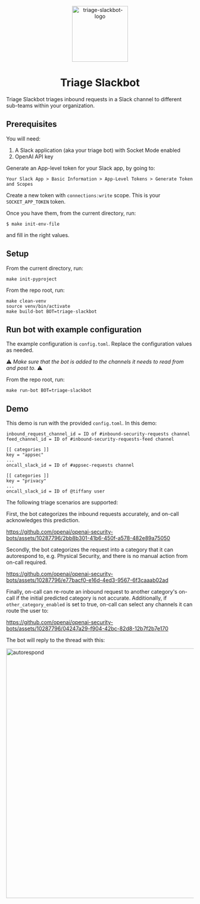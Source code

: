 <p align="center">
  <img width="150" alt="triage-slackbot-logo" src="https://github.com/openai/openai-security-bots/assets/10287796/fab77b12-1640-452c-86df-30b8bdd6cd35">
  <h1 align="center">Triage Slackbot</h1>
</p>

Triage Slackbot triages inbound requests in a Slack channel to different sub-teams within your organization.

## Prerequisites

You will need:
1. A Slack application (aka your triage bot) with Socket Mode enabled
2. OpenAI API key

Generate an App-level token for your Slack app, by going to:
```
Your Slack App > Basic Information > App-Level Tokens > Generate Token and Scopes
```
Create a new token with `connections:write` scope. This is your `SOCKET_APP_TOKEN` token.

Once you have them, from the current directory, run:
```
$ make init-env-file
```
and fill in the right values.

## Setup

From the current directory, run:
```
make init-pyproject
```

From the repo root, run:
```
make clean-venv
source venv/bin/activate
make build-bot BOT=triage-slackbot
```

## Run bot with example configuration

The example configuration is `config.toml`. Replace the configuration values as needed.

⚠️ *Make sure that the bot is added to the channels it needs to read from and post to.* ⚠️

From the repo root, run:

```
make run-bot BOT=triage-slackbot
```

## Demo

This demo is run with the provided `config.toml`. In this demo:

```
inbound_request_channel_id = ID of #inbound-security-requests channel
feed_channel_id = ID of #inbound-security-requests-feed channel

[[ categories ]]
key = "appsec"
...
oncall_slack_id = ID of #appsec-requests channel

[[ categories ]]
key = "privacy"
...
oncall_slack_id = ID of @tiffany user
```

The following triage scenarios are supported: 

First, the bot categorizes the inbound requests accurately, and on-call acknowledges this prediction.

https://github.com/openai/openai-security-bots/assets/10287796/2bb8b301-41b6-450f-a578-482e89a75050

Secondly, the bot categorizes the request into a category that it can autorespond to, e.g. Physical Security, 
and there is no manual action from on-call required.

https://github.com/openai/openai-security-bots/assets/10287796/e77bacf0-e16d-4ed3-9567-6f3caaab02ad

Finally, on-call can re-route an inbound request to another category's on-call if the initial predicted 
category is not accurate. Additionally, if `other_category_enabled` is set to true, on-call can select any
channels it can route the user to:

https://github.com/openai/openai-security-bots/assets/10287796/04247a29-f904-42bc-82d8-12b7f2b7e170

The bot will reply to the thread with this:

<img width="671" alt="autorespond" src="https://github.com/openai/openai-security-bots/assets/10287796/ba01186f-41c4-4cd6-9982-2edb9429b2c4">
